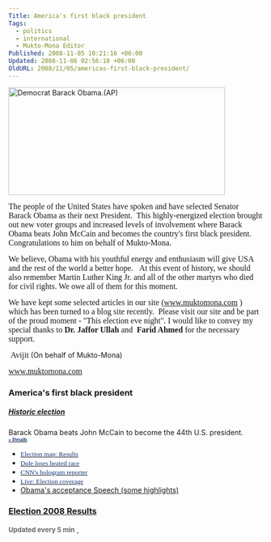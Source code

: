 ```yaml
---
Title: America's first black president
Tags:
  - politics
  - international
  - Mukto-Mona Editor
Published: 2008-11-05 10:21:16 +06:00
Updated: 2008-11-06 02:56:10 +06:00
OldURL: 2008/11/05/americas-first-black-president/
---
```


<a href="https://www.yahoo.com/s/982583"><img width="428" src="https://l.yimg.com/a/i/ww/news/2008/10/30/barack-wins-xo-spirit.jpg" alt="Democrat Barack Obama.(AP)" height="213" /><font color="#ffffff"> </font></a>
<p class="MsoNormal"><font size="3" face="Times New Roman">The people of the <st1></st1><st1></st1>United States have spoken and have selected Senator Barack Obama as their next President.<span>  </span>This highly-energized election brought out new voter groups and increased levels of involvement where Barack Obama beats John McCain and becomes the country's first black president.<span>  </span>Congratulations to him on behalf of Mukto-Mona.</font> </p>
<p class="MsoNormal"><font size="3" face="Times New Roman">We believe, Obama with his youthful energy and enthusiasm will give <st1></st1><st1></st1>USA and the rest of the world a better hope. <span> </span><span> </span>At this event of history, we should also remember Martin Luther King Jr. and all of the other martyrs who died for civil rights. We owe all of them for this moment. </font></p>
<p class="MsoNormal"><font size="3" face="Times New Roman">We have kept some selected articles in our site (</font><a href="https://muktomona.com/"><font size="3" face="Times New Roman">www.muktomona.com</font></a><font size="3" face="Times New Roman"> ) which has been turned to a blog site recently. <span> </span>Please visit our site and be part of the proud moment - "This election eve night". I would like to convey my special thanks to <strong>Dr. Jaffor Ullah</strong> and <span> </span><strong>Farid Ahmed </strong>for the necessary support.</font></p>
<p class="MsoNormal"><o></o> <font size="3" face="Times New Roman">Avijit</font> (On behalf of Mukto-Mona)</p>
<p class="MsoNormal"><a href="https://muktomona.com/"><font size="3" face="Times New Roman">www.muktomona.com</font></a><font size="3" face="Times New Roman"> </font></p>

<h3>America's first black president</h3>
<h5><a href="https://www.yahoo.com/s/982583">Historic election</a></h5>
Barack Obama beats John McCain to become the 44th U.S. president. <a href="https://www.yahoo.com/s/982583" class="more"><strong><font size="1" color="#16387c" face="Verdana">» Details</font></strong></a>
<ul class="right">
	<li><a href="https://www.yahoo.com/s/978852" class="slideshow"><font size="2" color="#16387c" face="Verdana">Election map: Results</font></a></li>
	<li><a href="https://www.yahoo.com/s/982579" class="bullet"><font size="2" color="#16387c" face="Verdana">Dole loses heated race</font></a></li>
	<li><a href="https://www.yahoo.com/s/982580" class="bullet"><font size="2" color="#16387c" face="Verdana">CNN's hologram reporter</font></a></li>
	<li><a href="https://www.yahoo.com/s/982581" class="video"><font size="2" color="#16387c" face="Verdana">Live: Election coverage</font></a></li>
	<li><a href="https://news.yahoo.com/s/ynews/20081105/pl_ynews/ynews_pl137?full">Obama's acceptance Speech (some highlights)</a></li>
</ul>
<span id="inthenews2ct" class="current"></span><span id="inthenews2ct" class="current"></span><span id="inthenews2ct" class="current"></span><span id="inthenews2ct" class="current">
<h3 class="fbody"><a href="https://www.yahoo.com/r/au" id="eleTitle" class="uiOpened">Election 2008 Results</a>
<p id="eleUpdateContainer"><span id="eleUpdate"><font size="2" color="#666666">Updated every 5 min</font></span> <a href="https://www.yahoo.com/r/b2" id="eleInfo"><font color="#16387c"> </font></a></p>
</h3>
<p id="eleStats" class="fbody">&nbsp;</p>

</span>
